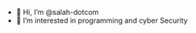 - 👋 Hi, I’m @salah-dotcom
- 👀 I’m interested in programming and cyber Security 

<!---
salah-dotcom/salah-dotcom is a ✨ special ✨ repository because its `README.md` (this file) appears on your GitHub profile.
You can click the Preview link to take a look at your changes.
--->
